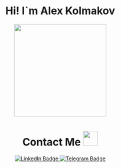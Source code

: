 <div id="header" align="center">

<h1>
  Hi! I`m Alex Kolmakov
</h1>
  
  <img src="https://media.giphy.com/media/k0ijJhqrUP4T2EvmJ1/giphy.gif" width="250"/>


<div id="badges">
  <img src="https://komarev.com/ghpvc/?username=kan-eco&style=flat-square&color=blue" alt=""/>

  <h1>
  Contact Me
  <img src="https://media.giphy.com/media/jJNuOX9MLdq5VRwjXO/giphy.gif" width="40px"/>
</h1>
  
  <a href="https://www.linkedin.com/in/alexkolmakov/">
    <img src="https://img.shields.io/badge/LinkedIn-blue?style=for-the-badge&logo=linkedin&logoColor=white" alt="LinkedIn Badge"/>
  </a>
  <a href="https://t.me/kan_eco">
    <img src="https://img.shields.io/badge/Telegram-blue?style=for-the-badge&logo=Telegram&logoColor=white" alt="Telegram Badge"/>
  </a>
</div>
